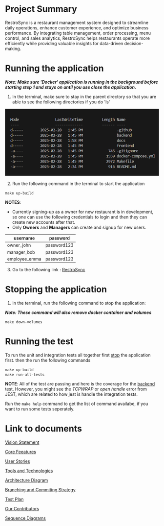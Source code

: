 # Project Summary
RestroSync is a restaurant management system designed to streamline daily operations, enhance customer experience, and optimize business performance. By integrating table management, order processing, menu control, and sales analytics, RestroSync helps restaurants operate more efficiently while providing valuable insights for data-driven decision-making.

# Running the application
***Note: Make sure 'Docker' application is running in the background before starting step 1 and stays on until you use close the application.***
1. In the terminal, make sure to stay in the parent directory so that you are able to see the following directories if you do 'ls'

![ls pictures](docs/ls.png)

2. Run the following command in the terminal to start the application
   
```{bash}
make up-build
```
**NOTES**: 
   - Currently signing-up as a owner for new restaurant is in development, so one can use the following credentials to login and then they can create new accounts after that.
   - Only **Owners** and **Managers** can create and signup for new users.

| username | password |
|----------|----------|
| owner_john | password123|
| manager_bob | password123 |
| employee_emma | password123 |

3. Go to the following link :
[RestroSync](http://localhost:8017)

# Stopping the application
1. In the terminal, run the following command to stop the application:

***Note: These command will also remove docker container and volumes***

```{bash}
make down-volumes
```

# Running the test

To run the unit and integration tests all together first [stop](https://github.com/hetu2344/comp4350-g07#stopping-the-application) the application first. then the run the following commands

```{bash}
make up-build
make run-all-tests
```

**NOTE**: All of the test are passing and here is the coverage for the [backend](https://github.com/hetu2344/comp4350-g07/blob/main/docs/test-coverage.png) test. However, you might see the _TCPWRAP_ or _open handle_ error from JEST, which are related to how jest is handle the integration tests.

Run the `make help` command to get the list of command availabe, if you want to run some tests seperately.

# Link to documents
[Vision Statement](docs/Vision_Statement.md#vision-statement)

[Core Feeatures](docs/Core_Features.md#core-features)

[User Stories](docs/User_Stories.md#user-stories)

[Tools and Technologies](docs/Technologies.md#technologies)

[Architecture Diagram](docs/Architecture_Diagrams/Architecture_Diagram_v3.drawio.png)

[Branching and Commiting Strategy](docs/Branching-and-Commiting-strategy.md#branching)

[Test Plan](docs/RestroSync_Test_Plan.pdf)

[Our Contributors](docs/Contributors.md)

[Sequence Diagrams](docs/Sequence%20Diagrams/SequenceDiagrams.md)
